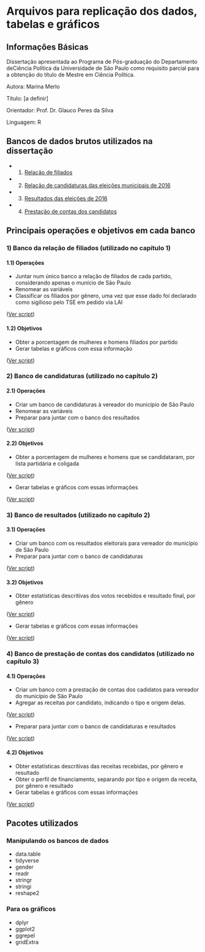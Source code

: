 # Arquivos para replicação dos dados, tabelas e gráficos

## Informações Básicas

Dissertação apresentada ao Programa de Pós-graduação do Departamento deCiência Política da Universidade de São Paulo como requisito parcial para a obtenção do título de Mestre em Ciência Política.

Autora: Marina Merlo

Título: [a definir] 

Orientador: Prof. Dr. Glauco Peres da Silva

Linguagem: R

## Bancos de dados brutos utilizados na dissertação

- 1) [Relação de filiados](http://www.tse.jus.br/partidos/filiacao-partidaria/relacao-de-filiados)
- 2) [Relação de candidaturas das eleições municipais de 2016](http://www.tse.jus.br/hotSites/pesquisas-eleitorais/candidatos_anos/2016.html)
- 3) [Resultados das eleições de 2016](http://www.tse.jus.br/hotSites/pesquisas-eleitorais/resultados_anos/2016.html)
- 4) [Prestação de contas dos candidatos](http://www.tse.jus.br/hotSites/pesquisas-eleitorais/prestacao_contas_anos/2016.html)

## Principais operações e objetivos em cada banco

### 1) Banco da relação de filiados (utilizado no capítulo 1)
#### 1.1) Operações
- Juntar num único banco a relação de filiados de cada partido, considerando apenas o munício de São Paulo
- Renomear as variáveis
- Classificar os filiados por gênero, uma vez que esse dado foi declarado como sigilioso pelo TSE em pedido via LAI

([Ver script](https://github.com/marinamerlo/dissertacao/blob/master/banco_filiados.R))
#### 1.2) Objetivos
- Obter a porcentagem de mulheres e homens filiados por partido
- Gerar tabelas e gráficos com essa informação

([Ver script](https://github.com/marinamerlo/dissertacao/blob/master/variaveis_graficos_filiados.R))

### 2) Banco de candidaturas (utilizado no capítulo 2)
#### 2.1) Operações
- Criar um banco de candidaturas à vereador do município de São Paulo
- Renomear as variáveis
- Preparar para juntar com o banco dos resultados

([Ver script](https://github.com/marinamerlo/dissertacao/blob/master/banco_candidaturas_resultados.R))

#### 2.2) Objetivos
- Obter a porcentagem de mulheres e homens que se candidataram, por lista partidária e coligada

([Ver script](https://github.com/marinamerlo/dissertacao/blob/master/variaveis_cand_result.R))
- Gerar tabelas e gráficos com essas informações

([Ver script](https://github.com/marinamerlo/dissertacao/blob/master/graficos.R))

### 3) Banco de resultados (utilizado no capítulo 2)
#### 3.1) Operações
- Criar um banco com os resultados eleitorais para vereador do município de São Paulo
- Preparar para juntar com o banco de candidaturas

([Ver script](https://github.com/marinamerlo/dissertacao/blob/master/banco_candidaturas_resultados.R))

#### 3.2) Objetivos
- Obter estatísticas descritivas dos votos recebidos e resultado final, por gênero

([Ver script](https://github.com/marinamerlo/dissertacao/blob/master/variaveis_cand_result.R))
- Gerar tabelas e gráficos com essas informações

([Ver script](https://github.com/marinamerlo/dissertacao/blob/master/graficos.R))

### 4) Banco de prestação de contas dos candidatos (utilizado no capítulo 3)
#### 4.1) Operações
- Criar um banco com a prestação de contas dos cadidatos para vereador do município de São Paulo
- Agregar as receitas por candidato, indicando o tipo e origem delas. 

([Ver script](https://github.com/marinamerlo/dissertacao/blob/master/banco_receitas.R))
- Preparar para juntar com o banco de candidaturas e resultados

([Ver script](https://github.com/marinamerlo/dissertacao/blob/master/join_receitas_candidaturas_resultados.R))

#### 4.2) Objetivos
- Obter estatísticas descritivas das receitas recebidas, por gênero e resultado
- Obter o perfil de financiamento, separando por tipo e origem da receita, por gênero e resultado
- Gerar tabelas e gráficos com essas informações

([Ver script](https://github.com/marinamerlo/dissertacao/blob/master/variaveis_graficos_recursos.R))


## Pacotes utilizados

### Manipulando os bancos de dados
- data.table
- tidyverse
- gender
- readr
- stringr
- stringi
- reshape2

### Para os gráficos
- dplyr
- ggplot2
- ggrepel
- gridExtra


